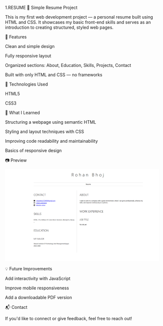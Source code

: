 1.RESUME
📝 Simple Resume Project

This is my first web development project — a personal resume built using HTML and CSS. It showcases my basic front-end skills and serves as an introduction to creating structured, styled web pages.

🚀 Features

Clean and simple design

Fully responsive layout

Organized sections: About, Education, Skills, Projects, Contact

Built with only HTML and CSS — no frameworks

📂 Technologies Used

HTML5

CSS3

📄 What I Learned

Structuring a webpage using semantic HTML

Styling and layout techniques with CSS

Improving code readability and maintainability

Basics of responsive design

📷 Preview

![image alt](https://github.com/Imrohan007/just-projects/blob/d86904bc44218a3ca06a6208c08745b7968cf3df/Resume/Screenshot%202025-09-30%20152323.png)

💡 Future Improvements

Add interactivity with JavaScript

Improve mobile responsiveness

Add a downloadable PDF version

📬 Contact

If you'd like to connect or give feedback, feel free to reach out!
